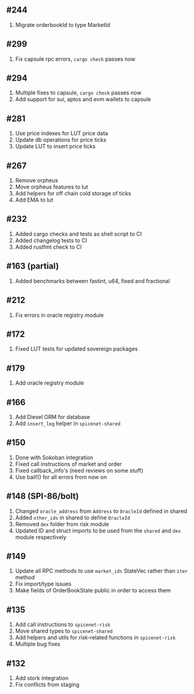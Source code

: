 ## #244

1. Migrate orderbookId to type MarketId

## #299

1. Fix capsule rpc errors, `cargo check` passes now

## #294

1. Multiple fixes to capsule, `cargo check` passes now
2. Add support for sui, aptos and evm wallets to capsule

## #281

1. Use price indexes for LUT price data
2. Update db operations for price ticks
3. Update LUT to insert price ticks

## #267

1. Remove orpheus
2. Move orpheus features to lut
3. Add helpers for off chain cold storage of ticks
4. Add EMA to lut

## #232

1. Added cargo checks and tests as shell script to CI
2. Added changelog tests to CI
3. Added rustfmt check to CI

## #163 (partial)

1. Added benchmarks between fastint, u64, fixed and fractional

## #212

1. Fix errors in oracle registry module

## #172

1. Fixed LUT tests for updated sovereign packages

## #179

1. Add oracle registry module

## #166

1. Add Diesel ORM for database
2. Add `insert_log` helper in `spicenet-shared`

## #150

1. Done with Sokoban integration
2. Fixed call instructions of market and order
3. Fixed callback_info's (need reviews on some stuff)
4. Use bail!() for all errors from now on

## #148 (SPI-86/bolt)

1. Changed `oracle_address` from `Address` to `OracleId` defined in shared
2. Added `other_ids` in shared to define `OracleId`
3. Removed `dex` folder from risk module
4. Updated ID and struct imports to be used from the `shared` and `dex` module respectively

## #149

1. Update all RPC methods to use `market_ids` StateVec rather than `iter` method
2. Fix import/type issues
3. Make fields of OrderBookState public in order to access them

## #135

1. Add call instructions to `spicenet-risk`
2. Move shared types to `spicenet-shared`
3. Add helpers and utils for risk-related functions in `spicenet-risk`
4. Multiple bug fixes

## #132
1. Add stork integration
2. Fix conflicts from staging